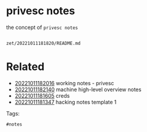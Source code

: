 # privesc notes

the concept of `privesc notes`

```
```

` zet/20221011181820/README.md `

# Related

- [20221011182016](/zet/20221011182016/README.md) working notes - privesc
- [20221011182140](/zet/20221011182140/README.md) machine high-level overview notes
- [20221011181605](/zet/20221011181605/README.md) creds
- [20221011181347](/zet/20221011181347/README.md) hacking notes template 1

Tags:

    #notes
